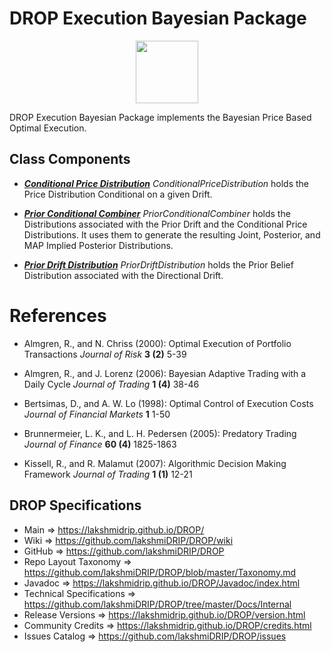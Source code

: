 # DROP Execution Bayesian Package

<p align="center"><img src="https://github.com/lakshmiDRIP/DROP/blob/master/DRIP_Logo.gif?raw=true" width="100"></p>

DROP Execution Bayesian Package implements the Bayesian Price Based Optimal Execution.


## Class Components

 * [***Conditional Price Distribution***](https://github.com/lakshmiDRIP/DROP/tree/master/src/main/java/org/drip/execution/bayesian/ConditionalPriceDistribution.java)
 <i>ConditionalPriceDistribution</i> holds the Price Distribution Conditional on a given Drift.

 * [***Prior Conditional Combiner***](https://github.com/lakshmiDRIP/DROP/tree/master/src/main/java/org/drip/execution/bayesian/PriorConditionalCombiner.java)
 <i>PriorConditionalCombiner</i> holds the Distributions associated with the Prior Drift and the Conditional
 Price Distributions. It uses them to generate the resulting Joint, Posterior, and MAP Implied Posterior
 Distributions.

 * [***Prior Drift Distribution***](https://github.com/lakshmiDRIP/DROP/tree/master/src/main/java/org/drip/execution/bayesian/PriorDriftDistribution.java)
 <i>PriorDriftDistribution</i> holds the Prior Belief Distribution associated with the Directional Drift.


# References

 * Almgren, R., and N. Chriss (2000): Optimal Execution of Portfolio Transactions <i>Journal of Risk</i> <b>3
 	(2)</b> 5-39

 * Almgren, R., and J. Lorenz (2006): Bayesian Adaptive Trading with a Daily Cycle <i>Journal of Trading</i>
 	<b>1 (4)</b> 38-46

 * Bertsimas, D., and A. W. Lo (1998): Optimal Control of Execution Costs <i>Journal of Financial Markets</i>
 	<b>1</b> 1-50

 * Brunnermeier, L. K., and L. H. Pedersen (2005): Predatory Trading <i>Journal of Finance</i> <b>60 (4)</b>
 	1825-1863

 * Kissell, R., and R. Malamut (2007): Algorithmic Decision Making Framework <i>Journal of Trading</i> <b>1
 	(1)</b> 12-21


## DROP Specifications

 * Main                     => https://lakshmidrip.github.io/DROP/
 * Wiki                     => https://github.com/lakshmiDRIP/DROP/wiki
 * GitHub                   => https://github.com/lakshmiDRIP/DROP
 * Repo Layout Taxonomy     => https://github.com/lakshmiDRIP/DROP/blob/master/Taxonomy.md
 * Javadoc                  => https://lakshmidrip.github.io/DROP/Javadoc/index.html
 * Technical Specifications => https://github.com/lakshmiDRIP/DROP/tree/master/Docs/Internal
 * Release Versions         => https://lakshmidrip.github.io/DROP/version.html
 * Community Credits        => https://lakshmidrip.github.io/DROP/credits.html
 * Issues Catalog           => https://github.com/lakshmiDRIP/DROP/issues
